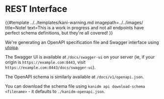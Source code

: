 # REST Interface

<!-- deno-fmt-ignore-start -->

{{#template ../../templates/kani-warning.md
imagepath=../../images/
title=Note!
text=This is a work in progress and not all endpoints have perfect schema definitions, but they're all covered!
}}

<!-- deno-fmt-ignore-end -->

We're generating an OpenAPI specification file and Swagger interface using
[utoipa](https://crates.io/crates/utoipa).

The Swagger UI is available at `/docs/swagger-ui` on your server (ie, if your origin is
`https://example.com:8443`, visit `https://example.com:8443/docs/swagger-ui`).

The OpenAPI schema is similarly available at `/docs/v1/openapi.json`.

You can download the schema file using `kanidm api download-schema <filename>` - it defaults to `./kanidm-openapi.json`.
